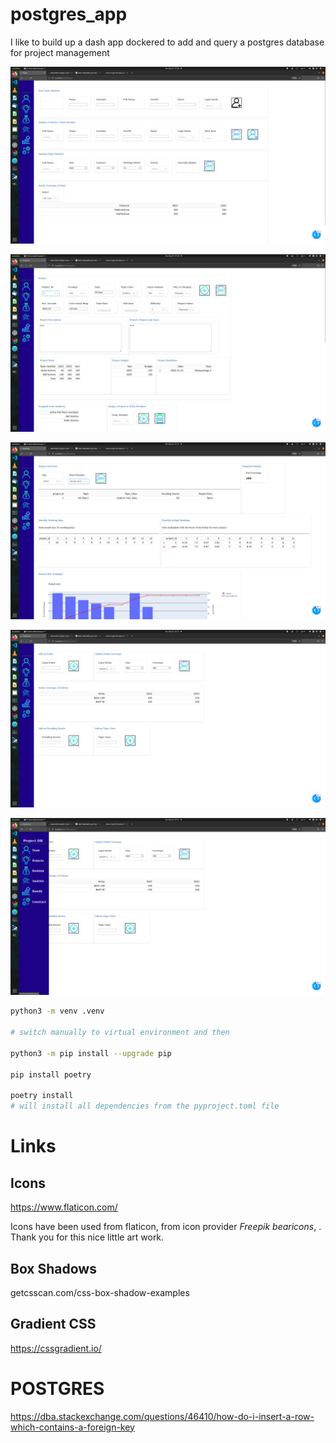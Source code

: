 # postgres_app


I like to build up a dash app dockered to add and query a postgres database for project management

![pic1](./assets/screenshoot_1.png)

![pic2](./assets/screenshoot_2.png)

![pic3](./assets/screenshoot_3.png)

![pic4](./assets/screenshoot_4.png)

![pic5](./assets/screenshoot_5.png)


```bash 
python3 -m venv .venv

# switch manually to virtual environment and then

python3 -m pip install --upgrade pip

pip install poetry

poetry install 
# will install all dependencies from the pyproject.toml file
```



# Links
## Icons
https://www.flaticon.com/

Icons have been used from flaticon, from icon provider *Freepik* *bearicons*, . Thank you for this nice little art work.


## Box Shadows
getcsscan.com/css-box-shadow-examples



## Gradient CSS
https://cssgradient.io/



# POSTGRES
https://dba.stackexchange.com/questions/46410/how-do-i-insert-a-row-which-contains-a-foreign-key




